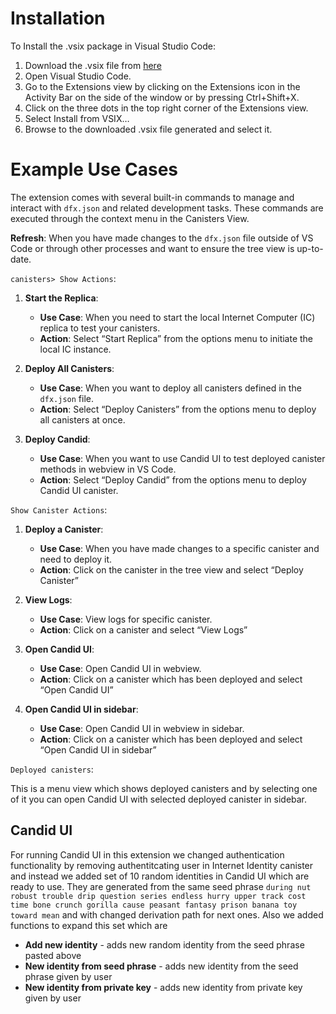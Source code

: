 # Installation
To Install the .vsix package in Visual Studio Code:
1. Download the .vsix file from [here](https://we.tl/t-SRxrj82Kkj)
2. Open Visual Studio Code.
3. Go to the Extensions view by clicking on the Extensions icon in the Activity Bar on the side of the window or by pressing Ctrl+Shift+X.
4. Click on the three dots in the top right corner of the Extensions view.
5. Select Install from VSIX…
6. Browse to the downloaded .vsix file generated and select it.

# Example Use Cases

The extension comes with several built-in commands to manage and interact with `dfx.json` and related development tasks. These commands are executed through the context menu in the Canisters View.

**Refresh**: When you have made changes to the `dfx.json` file outside of VS Code or through other processes and want to ensure the tree view is up-to-date.

`canisters> Show Actions`:

1. **Start the Replica**:
    
    - **Use Case**: When you need to start the local Internet Computer (IC) replica to test your canisters.
    - **Action**: Select “Start Replica” from the options menu to initiate the local IC instance.
2. **Deploy All Canisters**:
    
    - **Use Case**: When you want to deploy all canisters defined in the `dfx.json` file.
    - **Action**: Select “Deploy Canisters” from the options menu to deploy all canisters at once.
3. **Deploy Candid**:
    
    - **Use Case**: When you want to use Candid UI to test deployed canister methods in webview in VS Code.
    - **Action**: Select “Deploy Candid” from the options menu to deploy Candid UI canister.

`Show Canister Actions`:

1. **Deploy a Canister**:
    
    - **Use Case**: When you have made changes to a specific canister and need to deploy it.
    - **Action**: Click on the canister in the tree view and select “Deploy Canister”
2. **View Logs**:
    
    - **Use Case**: View logs for specific canister.
    - **Action**: Click on a canister and select “View Logs”
3. **Open Candid UI**:
    
    - **Use Case**: Open Candid UI in webview.
    - **Action**: Click on a canister which has been deployed and select “Open Candid UI”
4. **Open Candid UI in sidebar**:
    
    - **Use Case**: Open Candid UI in webview in sidebar.
    - **Action**: Click on a canister which has been deployed and select “Open Candid UI in sidebar”

`Deployed canisters`:

This is a menu view which shows deployed canisters and by selecting one of it you can open Candid UI with selected deployed canister in sidebar.

## Candid UI

For running Candid UI in this extension we changed authentication functionality by removing authentitcating user in Internet Identity canister and instead we added set of 10 random identities in Candid UI which are ready to use. They are generated from the same seed phrase `during nut robust trouble drip question series endless hurry upper track cost time bone crunch gorilla cause peasant fantasy prison banana toy toward mean` and with changed derivation path for next ones. Also we added functions to expand this set which are

- **Add new identity** - adds new random identity from the seed phrase pasted above
- **New identity from seed phrase** - adds new identity from the seed phrase given by user
- **New identity from private key** - adds new identity from private key given by user
